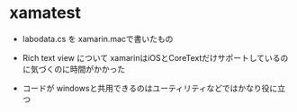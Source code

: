 # xamatest

- labodata.cs を xamarin.macで書いたもの

- Rich text view について xamarinはiOSとCoreTextだけサポートしているのに気づくのに時間がかかった
- コードが windowsと共用できるのはユーティリティなどではかなり役に立つ

